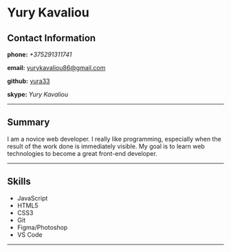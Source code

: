 # **Yury Kavaliou**

## **Contact Information**

**phone:** _+375291311741_

**email:** [yurykavaliou86@gmail.com](yurykavaliou86@gmail.com)

**github:** [yura33](https://github.com/Yura33)

**skype:** _Yury Kavaliou_
***

## **Summary**

I am a novice web developer. I really like programming, especially when the result of the work done is immediately visible. My goal is to learn web technologies to become a great front-end developer.
***

## **Skills**

- JavaScript
- HTML5
- CSS3
- Git
- Figma/Photoshop
- VS Code
***
